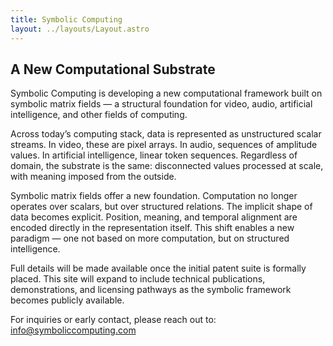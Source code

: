 ```yaml
---
title: Symbolic Computing
layout: ../layouts/Layout.astro
---
```


## A New Computational Substrate

Symbolic Computing is developing a new computational framework built on symbolic matrix fields — a structural foundation for video, audio, artificial intelligence, and other fields of computing.

Across today’s computing stack, data is represented as unstructured scalar streams. In video, these are pixel arrays. In audio, sequences of amplitude values. In artificial intelligence, linear token sequences. Regardless of domain, the substrate is the same: disconnected values processed at scale, with meaning imposed from the outside.

Symbolic matrix fields offer a new foundation. Computation no longer operates over scalars, but over structured relations. The implicit shape of data becomes explicit. Position, meaning, and temporal alignment are encoded directly in the representation itself. This shift enables a new paradigm — one not based on more computation, but on structured intelligence.

Full details will be made available once the initial patent suite is formally placed. This site will expand to include technical publications, demonstrations, and licensing pathways as the symbolic framework becomes publicly available. 

For inquiries or early contact, please reach out to: info@symboliccomputing.com


